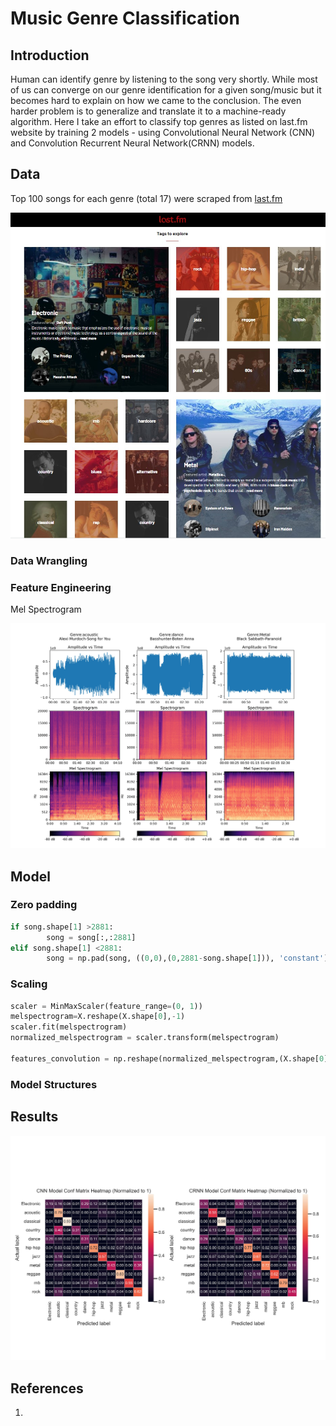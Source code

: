 # Music Genre Classification

## Introduction

Human can identify genre by listening to the song very shortly. While most of us can converge on our genre identification for a given song/music but it becomes hard to explain on how we came to the conclusion. 
The even harder problem is to generalize and translate it to a machine-ready algorithm. Here I take an effort to classify top genres as listed on last.fm website by training 2 models - using Convolutional Neural Network (CNN) and Convolution Recurrent Neural Network(CRNN) models.

## Data

Top 100 songs for each genre (total 17) were scraped from [last.fm](https://www.last.fm/music)

![alt text](https://github.com/swami84/music_genre_classification/blob/master/data/images/last_fm_homepage.jpg)



### Data Wrangling



### Feature Engineering

Mel Spectrogram

![alt text](https://github.com/swami84/music_genre_classification/blob/master/data/images/genre_spectrograms.jpg)

## Model

### Zero padding

```python
if song.shape[1] >2881:
        song = song[:,:2881]
elif song.shape[1] <2881:
        song = np.pad(song, ((0,0),(0,2881-song.shape[1])), 'constant')
```

### Scaling

```python
scaler = MinMaxScaler(feature_range=(0, 1))
melspectrogram=X.reshape(X.shape[0],-1)
scaler.fit(melspectrogram)
normalized_melspectrogram = scaler.transform(melspectrogram)

features_convolution = np.reshape(normalized_melspectrogram,(X.shape[0],128, -1,1))
```

### Model Structures


## Results



![alt text](https://github.com/swami84/music_genre_classification/blob/master/data/images/model_comparison_norm_heatmap.jpg)





## References

1. [Adiyansjah Alexander, A S Gunawan, Derwin Suhartono]: https://www.sciencedirect.com/science/article/pii/S187705091931064	"Music Recommender System Based on Genre using Convolutional Recurrent Neural Networks"

   
